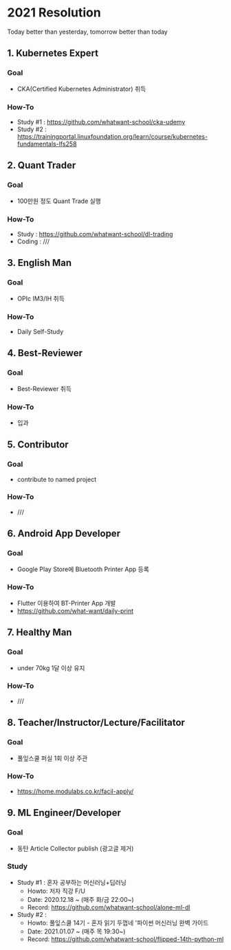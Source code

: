 # 2021 Resolution
Today better than yesterday, tomorrow better than today

## 1. Kubernetes Expert

### Goal
- CKA(Certified Kubernetes Administrator) 취득

### How-To
- Study #1 : https://github.com/whatwant-school/cka-udemy
- Study #2 : https://trainingportal.linuxfoundation.org/learn/course/kubernetes-fundamentals-lfs258



## 2. Quant Trader

### Goal
- 100만원 정도 Quant Trade 실행

### How-To
- Study : https://github.com/whatwant-school/dl-trading
- Coding : ///



## 3. English Man

### Goal
- OPIc IM3/IH 취득

### How-To
- Daily Self-Study



## 4. Best-Reviewer

### Goal
- Best-Reviewer 취득

### How-To
- 입과



## 5. Contributor

### Goal
- contribute to named project

### How-To
- ///



## 6. Android App Developer

### Goal
- Google Play Store에 Bluetooth Printer App 등록

### How-To
- Flutter 이용하여 BT-Printer App 개발
- https://github.com/what-want/daily-print



## 7. Healthy Man

### Goal
- under 70kg 1달 이상 유지

### How-To
- ///



## 8. Teacher/Instructor/Lecture/Facilitator

### Goal
- 풀잎스쿨 퍼실 1회 이상 주관

### How-To
- https://home.modulabs.co.kr/facil-apply/



## 9. ML Engineer/Developer

### Goal
- 동탄 Article Collector publish (광고글 제거)

### Study
- Study #1 : 혼자 공부하는 머신러닝+딥러닝
  - Howto: 저자 직강 F/U
  - Date: 2020.12.18 ~ (매주 화/금 22:00~)
  - Record: https://github.com/whatwant-school/alone-ml-dl
- Study #2 : 
  - Howto: 풀잎스쿨 14기 - 혼자 읽기 두껍네 '파이썬 머신러닝 완벽 가이드
  - Date: 2021.01.07 ~ (매주 목 19:30~)
  - Record: https://github.com/whatwant-school/flipped-14th-python-ml
